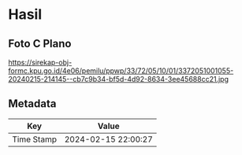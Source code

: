 # Hasil

## Foto C Plano

https://sirekap-obj-formc.kpu.go.id/4e06/pemilu/ppwp/33/72/05/10/01/3372051001055-20240215-214145--cb7c9b34-bf5d-4d92-8634-3ee45688cc21.jpg


## Metadata

| Key        | Value               |
| ---------- | ------------------- |
| Time Stamp | 2024-02-15 22:00:27 |



